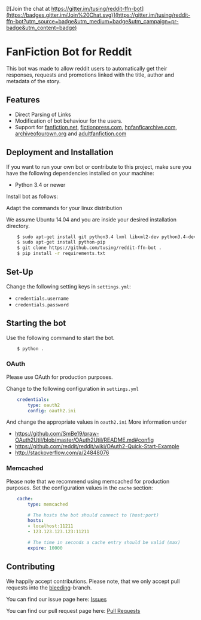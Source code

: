 [![Join the chat at https://gitter.im/tusing/reddit-ffn-bot](https://badges.gitter.im/Join%20Chat.svg)](https://gitter.im/tusing/reddit-ffn-bot?utm_source=badge&utm_medium=badge&utm_campaign=pr-badge&utm_content=badge)

# FanFiction Bot for Reddit
This bot was made to allow reddit users to automatically get
their responses, requests and promotions linked with the title,
author and metadata of the story.

## Features
* Direct Parsing of Links
* Modification of bot behaviour for the users.
* Support for [fanfiction.net][ffn], [fictionpress.com][fp],
  [hpfanficarchive.com][ffa], [archiveofourown.org][ao3] and
  [adultfanfiction.com][aff]

## Deployment and Installation
If you want to run your own bot or contribute to this project, make sure
you have the following dependencies installed on your machine:

* Python 3.4 or newer

Install bot as follows:

Adapt the commands for your linux distribution

We assume Ubuntu 14.04 and you are inside your desired installation
directory.

```bash
    $ sudo apt-get install git python3.4 lxml libxml2-dev python3.4-dev
    $ sudo apt-get install python-pip
    $ git clone https://github.com/tusing/reddit-ffn-bot .
    $ pip install -r requirements.txt
```

## Set-Up
Change the following setting keys in `settings.yml`:
* `credentials.username`
* `credentials.password`

## Starting the bot
Use the following command to start the bot.
```bash
    $ python . 
```

### OAuth
Please use OAuth for production purposes.

Change to the following configuration in `settings.yml`
```yaml
    credentials:
        type: oauth2
        config: oauth2.ini
```

And change the appropriate values in `oauth2.ini`
More information under
* https://github.com/SmBe19/praw-OAuth2Util/blob/master/OAuth2Util/README.md#config
* https://github.com/reddit/reddit/wiki/OAuth2-Quick-Start-Example
* http://stackoverflow.com/a/24848076

### Memcached
Please note that we recommend using memcached for production
purposes. Set the configuration values in the `cache` section:
```yaml
    cache:
        type: memcached

        # The hosts the bot should connect to (host:port)
        hosts:
        - localhost:11211
        - 123.123.123.123:11211

        # The time in seconds a cache entry should be valid (max)
        expire: 10000
```

## Contributing
We happily accept contributions. Please note, that we only accept pull
requests into the [bleeding][github:bleeding]-branch.

You can find our issue page here: [Issues][github:issues]

You can find our pull request page here: [Pull Requests][github:pull-requests]


[ffn]: https://www.fanfiction.net/
[fp]:  https://www.fictionpress.com/
[ffa]: http://hpfanficarchive.com/
[ao3]: http://archiveofown.org/
[aff]: http://www.adultfanfiction.net/

[github:bleeding]:      https://github.com/tusing/reddit-ffn-bot/tree/bleeding
[github:issues]:        https://github.com/tusing/reddit-ffn-bot/issues
[github:pull-requests]: https://github.com/tusing/reddit-ffn-bot/pulls 

